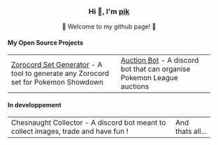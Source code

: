<div align="center" style="background-size: cover; background-position: center; padding: 20px;">
    <h3>Hi 👋, I'm <a href="https://longtao.fun">pik</a></h3>
    <p>🌟 Welcome to my github page! 🌟</p>
    <h4 align="left">My Open Source Projects</h4>
    <table align="center">
        <tr>
            <td><a href="https://github.com/Pikoow/pikoow.github.io">Zorocord Set Generator</a> - A tool to generate any Zorocord set for Pokemon Showdown</td>
            <td><a href="https://github.com/Pikoow/Zorocord_Bot">Auction Bot</a> - A discord bot that can organise Pokemon League auctions</td>
        </tr>
    </table>
    <h4 align="left">In developpement</h4>
    <table align="center">
        <tr>
            <td>Chesnaught Collector - A discord bot meant to collect images, trade and have fun !</td>
            <td>And thats all...</td>
        </tr>    
    </table>
</div>
